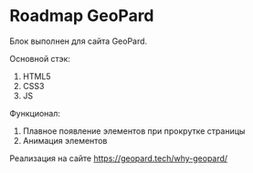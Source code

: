 # Roadmap GeoPard

Блок выполнен для сайта GeoPard.  

Основной стэк:
1. HTML5
2. CSS3
3. JS

Функционал:
1. Плавное появление элементов при прокрутке страницы
2. Анимация элементов

Реализация на сайте https://geopard.tech/why-geopard/ 

